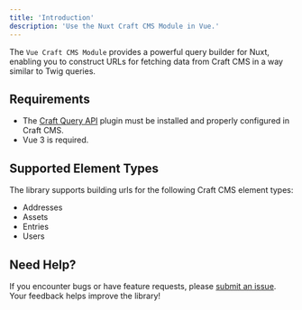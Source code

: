 ```yaml
---
title: 'Introduction'
description: 'Use the Nuxt Craft CMS Module in Vue.'
---
```


The `Vue Craft CMS Module` provides a powerful query builder for Nuxt, enabling you to construct URLs for fetching data from Craft CMS in a way similar to Twig queries.

## Requirements

- The [Craft Query API](/libraries/craft-query-api) plugin must be installed and properly configured in Craft CMS.
- Vue 3 is required.

## Supported Element Types

The library supports building urls for the following Craft CMS element types:

- Addresses
- Assets
- Entries
- Users

## Need Help?

If you encounter bugs or have feature requests, please [submit an issue](https://github.com/samuelreichor/vue-craftcms/issues/new). Your feedback helps improve the library!